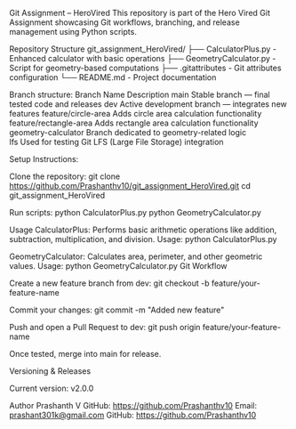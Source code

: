 

Git Assignment – 
HeroVired This repository is part of the Hero Vired Git Assignment showcasing Git workflows, branching, and release management using Python scripts.

Repository Structure 
git_assignment_HeroVired/ 
├── CalculatorPlus.py - Enhanced calculator with basic operations 
├── GeometryCalculator.py - Script for geometry-based computations 
├── .gitattributes - Git attributes configuration 
└── README.md - Project documentation

Branch structure:
 Branch Name                                 Description
  main                                       Stable branch — final tested code and releases 
  dev                                        Active development branch — integrates new 
  features feature/circle-area               Adds circle area calculation functionality  
  feature/rectangle-area                     Adds rectangle area calculation functionality 
  geometry-calculator                        Branch dedicated to geometry-related logic  
  lfs                                        Used for testing Git LFS (Large File Storage) integration

Setup Instructions:

Clone the repository: git clone https://github.com/Prashanthv10/git_assignment_HeroVired.git cd git_assignment_HeroVired

Run scripts: python CalculatorPlus.py python GeometryCalculator.py

Usage CalculatorPlus: Performs basic arithmetic operations like addition, subtraction, multiplication, and division. 
Usage: python CalculatorPlus.py 

GeometryCalculator: Calculates area, perimeter, and other geometric values. 
Usage: python GeometryCalculator.py Git Workflow

Create a new feature branch from dev: 
git checkout -b feature/your-feature-name

Commit your changes: 
git commit -m "Added new feature"

Push and open a Pull Request to dev: 
git push origin feature/your-feature-name

Once tested, merge into main for release.

Versioning & Releases

Current version: v2.0.0

Author Prashanth V 
GitHub: https://github.com/Prashanthv10
Email: prashant301k@gmail.com GitHub: https://github.com/Prashanthv10
